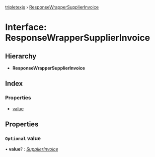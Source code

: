 [tripletexjs](../README.md) › [ResponseWrapperSupplierInvoice](responsewrappersupplierinvoice.md)

# Interface: ResponseWrapperSupplierInvoice

## Hierarchy

* **ResponseWrapperSupplierInvoice**

## Index

### Properties

* [value](responsewrappersupplierinvoice.md#optional-value)

## Properties

### `Optional` value

• **value**? : *[SupplierInvoice](supplierinvoice.md)*
